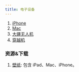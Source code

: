 ```yaml
---
title: 电子设备
---
```


1. [iPhone](./iPhone/index.md)
2. [Mac](./Mac/Index.md)
3. [大疆无人机](./Dji.md)
4. [穿越机](./Fpv.md)

### 资源&下载

1. [壁纸](https://interfacelift.com/wallpaper/downloads/date/any/): 包含 iPad、Mac、iPhone。
